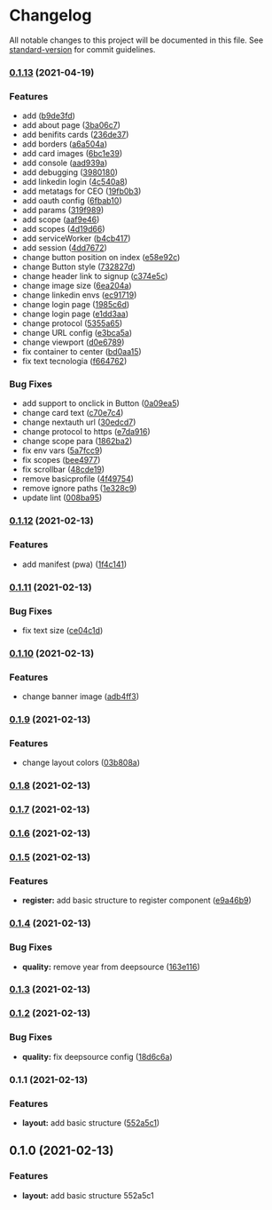 # Changelog

All notable changes to this project will be documented in this file. See [standard-version](https://github.com/conventional-changelog/standard-version) for commit guidelines.

### [0.1.13](https://github.com/guidroid/recruiter.tech/compare/v0.1.12...v0.1.13) (2021-04-19)


### Features

* add ([b9de3fd](https://github.com/guidroid/recruiter.tech/commit/b9de3fd055d1e37ff01f84e4dc22ce54ec44e340))
* add about page ([3ba06c7](https://github.com/guidroid/recruiter.tech/commit/3ba06c700690e403187e609e02eb42ba753b15cc))
* add benifits cards ([236de37](https://github.com/guidroid/recruiter.tech/commit/236de370804b6af1d6e0b1e1e8f64e8176dccc49))
* add borders ([a6a504a](https://github.com/guidroid/recruiter.tech/commit/a6a504a5b61e13c0327aa42ff0596a4bcc3651fe))
* add card images ([6bc1e39](https://github.com/guidroid/recruiter.tech/commit/6bc1e39c7b7b6293ee849bf3633c704b35765cb9))
* add console ([aad939a](https://github.com/guidroid/recruiter.tech/commit/aad939ab4f152fa7e22d647c58f9d5ff67c0d2c5))
* add debugging ([3980180](https://github.com/guidroid/recruiter.tech/commit/39801800064cab968b45607ee0069ca86a075d28))
* add linkedin login ([4c540a8](https://github.com/guidroid/recruiter.tech/commit/4c540a8b4e738eba20217ec8e8d1a37f6d1b74fe))
* add metatags for CEO ([19fb0b3](https://github.com/guidroid/recruiter.tech/commit/19fb0b3c1ca40934521efbebf483b4b689e91480))
* add oauth config ([6fbab10](https://github.com/guidroid/recruiter.tech/commit/6fbab1010d94fb0658ed7e5b31d1f97a95c457a5))
* add params ([319f989](https://github.com/guidroid/recruiter.tech/commit/319f9890dee919768ce1c989fb74fa102e3b5d36))
* add scope ([aaf9e46](https://github.com/guidroid/recruiter.tech/commit/aaf9e46b75a7c01915b135c902027b1eddbf9878))
* add scopes ([4d19d66](https://github.com/guidroid/recruiter.tech/commit/4d19d66b0b89be2245f7b21c66b2fc6861a640d1))
* add serviceWorker ([b4cb417](https://github.com/guidroid/recruiter.tech/commit/b4cb4178578f6c608b5161b209310c45dc94247d))
* add session ([4dd7672](https://github.com/guidroid/recruiter.tech/commit/4dd76722273af9dfade0fd761874607d3e5ee8b9))
* change button position on index ([e58e92c](https://github.com/guidroid/recruiter.tech/commit/e58e92ccc3c14bef1920c2da3519fbddd48046dd))
* change Button style ([732827d](https://github.com/guidroid/recruiter.tech/commit/732827d39e13d0d1d70eaee1a46156fa8a136162))
* change header link to signup ([c374e5c](https://github.com/guidroid/recruiter.tech/commit/c374e5c851521bb3d5646608aaa7b090e8c59284))
* change image size ([6ea204a](https://github.com/guidroid/recruiter.tech/commit/6ea204a93dbfffdfe949273122b8fb39013edb1b))
* change linkedin envs ([ec91719](https://github.com/guidroid/recruiter.tech/commit/ec91719b3cce2dd524753331c12a7abc37f55ee4))
* change login page ([1985c6d](https://github.com/guidroid/recruiter.tech/commit/1985c6d9a3556034f33d23085b85f3a58f53b650))
* change login page ([e1dd3aa](https://github.com/guidroid/recruiter.tech/commit/e1dd3aa72a2140d725bc5051bbef5d1decb09104))
* change protocol ([5355a65](https://github.com/guidroid/recruiter.tech/commit/5355a652c3141ce6c89634c4e80d790dcbd5c81b))
* change URL config ([e3bca5a](https://github.com/guidroid/recruiter.tech/commit/e3bca5a4e5f4ce07421ddc452c78c70167f8f79a))
* change viewport ([d0e6789](https://github.com/guidroid/recruiter.tech/commit/d0e6789c44b559a0ec8a7dab7d569e2c4725352d))
* fix container to center ([bd0aa15](https://github.com/guidroid/recruiter.tech/commit/bd0aa15bcf53fdaf75369d1824e9ef91eda41d4e))
* fix text tecnologia ([f664762](https://github.com/guidroid/recruiter.tech/commit/f664762d7174ef0441757178d8b9c06a065d3d59))


### Bug Fixes

* add support to onclick in Button ([0a09ea5](https://github.com/guidroid/recruiter.tech/commit/0a09ea55ad66e9214acef26f0217c69f1627a584))
* change card text ([c70e7c4](https://github.com/guidroid/recruiter.tech/commit/c70e7c46e2c785c593b49145473c75f2c927e356))
* change nextauth url ([30edcd7](https://github.com/guidroid/recruiter.tech/commit/30edcd751afc9c438cfb223f7d8ee3ce96ff4e09))
* change protocol to https ([e7da916](https://github.com/guidroid/recruiter.tech/commit/e7da9165f83e0e16b56da4b40bb54182161f8823))
* change scope para ([1862ba2](https://github.com/guidroid/recruiter.tech/commit/1862ba275255ff0a2edd4766958c23bf3dc8c7bc))
* fix env vars ([5a7fcc9](https://github.com/guidroid/recruiter.tech/commit/5a7fcc9a41bdddd0118ebba2d16334d9986aeb2b))
* fix scopes ([bee4977](https://github.com/guidroid/recruiter.tech/commit/bee49775adc64da490702f6e5b2542aae774cacc))
* fix scrollbar ([48cde19](https://github.com/guidroid/recruiter.tech/commit/48cde19e23fbf18dc20062d1b3337a00b441dbc7))
* remove basicprofile ([4f49754](https://github.com/guidroid/recruiter.tech/commit/4f49754f0b28978366c62963ca30c6473409c943))
* remove ignore paths ([1e328c9](https://github.com/guidroid/recruiter.tech/commit/1e328c9f495f222035a03a36937cc1378d22a6bc))
* update lint ([008ba95](https://github.com/guidroid/recruiter.tech/commit/008ba95455b1ff35899d88e3b6304fa32c3b772a))

### [0.1.12](https://github.com/guidroid/recruiter.tech/compare/v0.1.11...v0.1.12) (2021-02-13)


### Features

* add manifest (pwa) ([1f4c141](https://github.com/guidroid/recruiter.tech/commit/1f4c141a31b10370edfc8f17de678d345c5849b2))

### [0.1.11](https://github.com/guidroid/recruiter.tech/compare/v0.1.10...v0.1.11) (2021-02-13)


### Bug Fixes

* fix text size ([ce04c1d](https://github.com/guidroid/recruiter.tech/commit/ce04c1d7544350ef75ab985646509fcb8e1dcc0f))

### [0.1.10](https://github.com/guidroid/recruiter.tech/compare/v0.1.9...v0.1.10) (2021-02-13)


### Features

* change banner image ([adb4ff3](https://github.com/guidroid/recruiter.tech/commit/adb4ff397ed42903898fd60ba4f2d419e86c9809))

### [0.1.9](https://github.com/guidroid/recruiter.tech/compare/v0.1.8...v0.1.9) (2021-02-13)


### Features

* change layout colors ([03b808a](https://github.com/guidroid/recruiter.tech/commit/03b808abc9bc03d814af597ba7f6541435dc542b))

### [0.1.8](https://github.com/guidroid/recruiter.tech/compare/v0.1.7...v0.1.8) (2021-02-13)

### [0.1.7](https://github.com/guidroid/recruiter.tech/compare/v0.1.6...v0.1.7) (2021-02-13)

### [0.1.6](https://github.com/guidroid/recruiter.tech/compare/v0.1.5...v0.1.6) (2021-02-13)

### [0.1.5](https://github.com/guidroid/recruiter.tech/compare/v0.1.4...v0.1.5) (2021-02-13)


### Features

* **register:** add basic structure to register component ([e9a46b9](https://github.com/guidroid/recruiter.tech/commit/e9a46b9c4cb295b75dc4709fad78c17e25e5b3c3))

### [0.1.4](https://github.com/guidroid/recruiter.tech/compare/v0.1.3...v0.1.4) (2021-02-13)


### Bug Fixes

* **quality:** remove year from deepsource ([163e116](https://github.com/guidroid/recruiter.tech/commit/163e116b9f6114f76b5cc287fa8cc0fc4635ad20))

### [0.1.3](https://github.com/guidroid/recruiter.tech/compare/v0.1.2...v0.1.3) (2021-02-13)

### [0.1.2](https://github.com/guidroid/recruiter.tech/compare/v0.1.1...v0.1.2) (2021-02-13)


### Bug Fixes

* **quality:** fix deepsource config ([18d6c6a](https://github.com/guidroid/recruiter.tech/commit/18d6c6aba0df2633f48f32de9678b4aeeb98e9b5))

### 0.1.1 (2021-02-13)


### Features

* **layout:** add basic structure ([552a5c1](https://github.com/guidroid/recruiter.tech/commit/552a5c1843bd9e90edc8bf9285c690767fcd05e3))

## 0.1.0 (2021-02-13)


### Features

* **layout:** add basic structure 552a5c1
